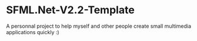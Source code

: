 # SFML.Net-V2.2-Template
A personnal project to help myself and other people create small multimedia applications quickly :)
